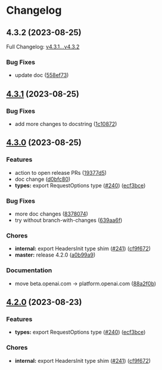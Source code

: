 # Changelog

## 4.3.2 (2023-08-25)

Full Changelog: [v4.3.1...v4.3.2]()

### Bug Fixes

* update doc ([558ef73](https://github.com/dgellow/openai-node/commit/558ef73de8642bfef13c69f52fd456f3191e7ad1))

## [4.3.1](https://github.com/dgellow/openai-node/compare/v4.3.0...v4.3.1) (2023-08-25)


### Bug Fixes

* add more changes to docstring ([1c10872](https://github.com/dgellow/openai-node/commit/1c10872a67dee7a5ae719958768f9ce8abe8ae9c))

## [4.3.0](https://github.com/dgellow/openai-node/compare/v4.2.0...v4.3.0) (2023-08-25)


### Features

* action to open release PRs ([19377d5](https://github.com/dgellow/openai-node/commit/19377d5a103055d8071a3abbd25f2b1b2c6dc88d))
* doc change ([d0bfc80](https://github.com/dgellow/openai-node/commit/d0bfc80ead21670eb150572c7be3040c51cdf147))
* **types:** export RequestOptions type ([#240](https://github.com/dgellow/openai-node/issues/240)) ([ecf3bce](https://github.com/dgellow/openai-node/commit/ecf3bcee3c64a80a3cd901aa32d3db78d1364645))


### Bug Fixes

* more doc changes ([8378074](https://github.com/dgellow/openai-node/commit/83780748c06ee52d9f3ed6a30ce33d2e6f4bc36f))
* try without branch-with-changes ([639aa6f](https://github.com/dgellow/openai-node/commit/639aa6fb7f4fb74ae27b6cb66f913d3815965d0d))


### Chores

* **internal:** export HeadersInit type shim ([#241](https://github.com/dgellow/openai-node/issues/241)) ([cf9f672](https://github.com/dgellow/openai-node/commit/cf9f6729b5b232a37841c33db33b2519b54f19b2))
* **master:** release 4.2.0 ([a0b99a9](https://github.com/dgellow/openai-node/commit/a0b99a95c3f544110abf76e2f2b5502330c0cbec))


### Documentation

* move beta.openai.com -&gt; platform.openai.com ([88a2f0b](https://github.com/dgellow/openai-node/commit/88a2f0b8e98c12bc5bc088042c412228829ddeef))

## [4.2.0](https://github.com/openai/openai-node/compare/v4.1.0...v4.2.0) (2023-08-23)


### Features

* **types:** export RequestOptions type ([#240](https://github.com/openai/openai-node/issues/240)) ([ecf3bce](https://github.com/openai/openai-node/commit/ecf3bcee3c64a80a3cd901aa32d3db78d1364645))


### Chores

* **internal:** export HeadersInit type shim ([#241](https://github.com/openai/openai-node/issues/241)) ([cf9f672](https://github.com/openai/openai-node/commit/cf9f6729b5b232a37841c33db33b2519b54f19b2))
